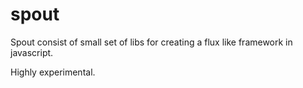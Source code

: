 spout
==============

Spout consist of small set of libs for creating a flux like framework in javascript.

Highly experimental.